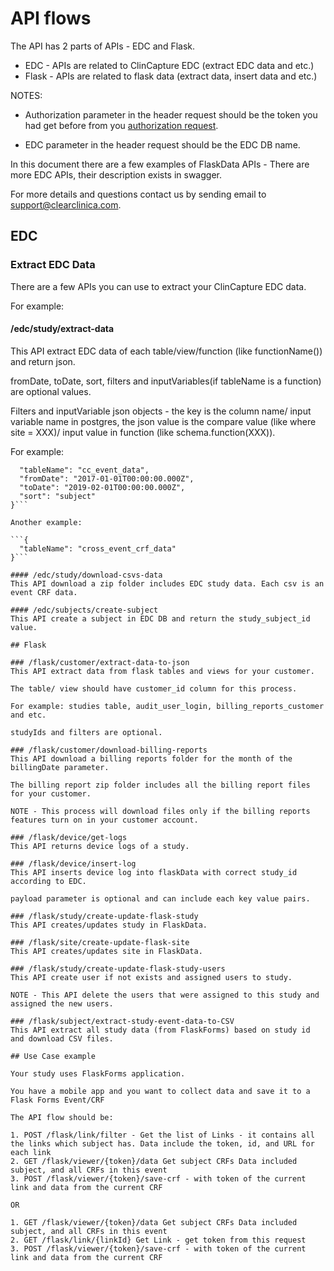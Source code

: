 # API flows

The API has 2 parts of APIs - EDC and Flask.

* EDC - APIs are related to ClinCapture EDC (extract EDC data and etc.)
* Flask - APIs are related to flask data (extract data, insert data and etc.)

NOTES:

* Authorization parameter in the header request should be the token you had get before from you [authorization request](apiindex.md#authorization).

* EDC parameter in the header request should be the EDC DB name.

In this document there are a few examples of FlaskData APIs - There are more EDC APIs, their description exists in swagger.

For more details and questions contact us by sending email to <a href="mailto:support@clearclinica.com">support@clearclinica.com</a>.

## EDC

### Extract EDC Data
There are a few APIs you can use to extract your ClinCapture EDC data.

For example:
#### /edc/study/extract-data
This API extract EDC data of each table/view/function (like functionName()) and return json.

fromDate, toDate, sort, filters and inputVariables(if tableName is a function) are optional values.

Filters and inputVariable json objects - the key is the column name/ input variable name in postgres, the json value is the compare value (like where site = XXX)/ input value in function (like schema.function(XXX)).

For example:

```{
  "tableName": "cc_event_data",
  "fromDate": "2017-01-01T00:00:00.000Z",
  "toDate": "2019-02-01T00:00:00.000Z",
  "sort": "subject"
}```

Another example:

```{
  "tableName": "cross_event_crf_data"
}```

#### /edc/study/download-csvs-data
This API download a zip folder includes EDC study data. Each csv is an event CRF data.

#### /edc/subjects/create-subject
This API create a subject in EDC DB and return the study_subject_id value.

## Flask

### /flask/customer/extract-data-to-json
This API extract data from flask tables and views for your customer.

The table/ view should have customer_id column for this process.

For example: studies table, audit_user_login, billing_reports_customer and etc.

studyIds and filters are optional.

### /flask/customer/download-billing-reports
This API download a billing reports folder for the month of the billingDate parameter.

The billing report zip folder includes all the billing report files for your customer.

NOTE - This process will download files only if the billing reports features turn on in your customer account.

### /flask/device/get-logs
This API returns device logs of a study.

### /flask/device/insert-log
This API inserts device log into flaskData with correct study_id according to EDC.

payload parameter is optional and can include each key value pairs.

### /flask/study/create-update-flask-study
This API creates/updates study in FlaskData.

### /flask/site/create-update-flask-site
This API creates/updates site in FlaskData.

### /flask/study/create-update-flask-study-users
This API create user if not exists and assigned users to study.

NOTE - This API delete the users that were assigned to this study and assigned the new users.

### /flask/subject/extract-study-event-data-to-CSV
This API extract all study data (from FlaskForms) based on study id and download CSV files.

## Use Case example

Your study uses FlaskForms application.

You have a mobile app and you want to collect data and save it to a Flask Forms Event/CRF

The API flow should be:

1. POST /flask/link/filter - Get the list of Links - it contains all the links which subject has. Data include the token, id, and URL for each link
2. GET /flask/viewer/{token}/data Get subject CRFs Data included subject, and all CRFs in this event
3. POST /flask/viewer/{token}/save-crf - with token of the current link and data from the current CRF

OR

1. GET /flask/viewer/{token}/data Get subject CRFs Data included subject, and all CRFs in this event
2. GET /flask/link/{linkId} Get Link - get token from this request
3. POST /flask/viewer/{token}/save-crf - with token of the current link and data from the current CRF
